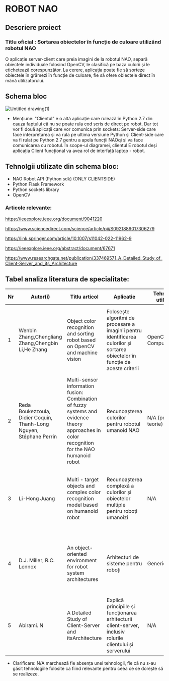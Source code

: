 # ROBOT NAO 

## Descriere proiect

### Titlu oficial : Sortarea obiectelor în funcție de culoare utilizând robotul NAO

O aplicație server-client care preia imagini de la robotul NAO, separă obiectele individuale folosind OpenCV, le clasifică pe baza culorii și le etichetează corespunzător. La cerere, aplicația poate fie să sorteze obiectele în grămezi în funcție de culoare, fie să ofere obiectele direct în mână utilizatorului.

## Schema bloc
![Untitled drawing(1)](https://github.com/user-attachments/assets/7a2a1243-8bba-4fcb-ae83-39dca016481d)

* Mențiune: "Clientul" e o altă aplicație care rulează în Python 2.7 din cauza faptului că nu se poate rula cod scris de direct pe robot. Dar tot vor fi două aplicații care vor comunica prin sockets: Server-side care face interpretarea și va rula pe ultima versiune Python și Client-side care va fi rulat pe Python 2.7 pentru a apela funcții NAOqi și va face comunicarea cu robotul. În scope-ul diagramei, clientul E robotul deși aplicația Client funcțional va avea rol de interfață laptop - robot.

## Tehnolgii utilizate din schema bloc:

* NAO Robot API (Python sdk) (ONLY CLIENTSIDE)
* Python Flask Framework
* Python sockets library 
* OpenCV


### Articole relevante:

https://ieeexplore.ieee.org/document/9041220

https://www.sciencedirect.com/science/article/pii/S0921889017306279

https://link.springer.com/article/10.1007/s11042-022-11962-9

https://ieeexplore.ieee.org/abstract/document/67671

https://www.researchgate.net/publication/337469571_A_Detailed_Study_of_Client-Server_and_its_Architecture

## Tabel analiza literatura de specialitate:

| Nr | Autor(i) | Titlu articol | Aplicatie | Tehnologii utilizate | Abordare | Rezultate | Limitari |
|----------|----------|----------|----------|----------|----------|----------|----------|
|  1  |  Wenbin Zhang,Chengliang Zhang,Chengbin Li,He Zhang   |   Object color recognition and sorting robot based on OpenCV and machine vision   |   Folosește algoritmi de procesare a imaginii pentru identificarea culorilor și sortarea obiectelor în funcție de aceste criterii  |   OpenCV, Computervision   |   Folosește algoritmi de procesare a imaginii pentru identificarea culorilor și sortarea obiectelor în funcție de aceste criterii   |   Performanță înaltă în sortarea obiectelor pe baza culorii  |  Posibile limitări în medii cu lumină variabilă   |
|  2  |   Reda Boukezzoula, Didier Coquin, Thanh-Long Nguyen, Stéphane Perrin   |   Multi-sensor information fusion: Combination of fuzzy systems and evidence theory approaches in color recognition for the NAO humanoid robot   |   Recunoașterea culorilor pentru robotul umanoid NAO  |   N/A (primar teorie) |   Integrează sisteme fuzzy cu teoria evidenței pentru a îmbunătăți fiabilitatea recunoașterii culorilor în scenarii complexe   |  Fiabilitate crescută în recunoașterea culorilor în medii diverse  |   N/A   | 
|  3  |  Li-Hong Juang   |  Multi - target objects and complex color recognition model based on humanoid robot   |   Recunoașterea complexă a culorilor și obiectelor multiple pentru roboți umanoizi  |   N/A   |   Utilizează un model pentru identificarea mai multor obiecte și culori, adresând complexitatea recunoașterii vizuale   |   Îmbunătățirea preciziei recunoașterii multiplelor obiecte și culori  |   Posibile limitări în medii complexe sau cu obiecte similare   |
|  4 |   D.J. Miller, R.C. Lennox   |  An object-oriented environment for robot system architectures   |Arhitecturi de sisteme pentru roboți  |   Generic OOP   |   Propune un mediu orientat pe obiecte pentru proiectarea și dezvoltarea arhitecturilor de sisteme robotice  |   Simplificarea proiectării modulare și reutilizarea componentelor   |   N/A   | 
|  5  |   Abirami. N    |   A Detailed Study of Client-Server and itsArchitecture   |  Explică principiile și funcționarea arhitecturii client-server, inclusiv rolurile clientului și serverului  |   N/A |   Separarea entitatilor pentru o comunicare eficienta  |   O aprofundare a modului in care merge sablonul respectiv  |   Porbleme cu șablonul de lucru three-tier   |

* Clarificare: N/A marchează fie absența unei tehnologii, fie că nu s-au găsit tehnologiile folosite ca fiind relevante pentru ceea ce se dorește să se realizeze.
